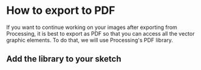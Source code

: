 # How to export to PDF
If you want to continue working on your images after exporting from Processing, it is best to export as PDF so that you can access all the vector graphic elements. To do that, we will use Processing's PDF library.

## Add the library to your sketch

